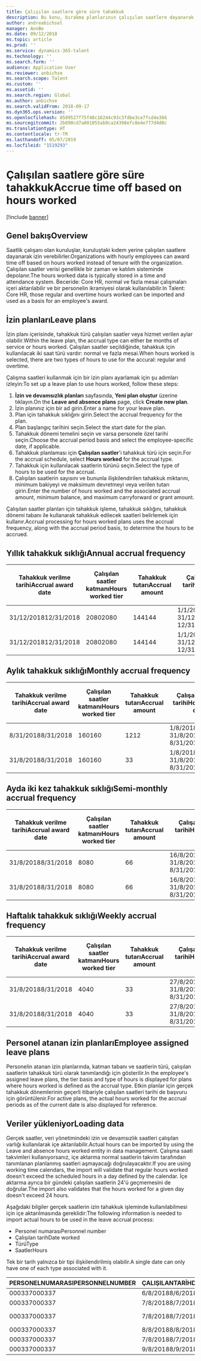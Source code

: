 ```yaml
---
title: Çalışılan saatlere göre süre tahakkuk
description: Bu konu, bırakma planlarının çalışılan saatlere dayanarak süre tahakkuk edilmesini yapılandırmayı anlatır.
author: andreabichsel
manager: AnnBe
ms.date: 09/12/2018
ms.topic: article
ms.prod: ''
ms.service: dynamics-365-talent
ms.technology: ''
ms.search.form: ''
audience: Application User
ms.reviewer: anbichse
ms.search.scope: Talent
ms.custom: ''
ms.assetid: ''
ms.search.region: Global
ms.author: anbichse
ms.search.validFrom: 2018-09-17
ms.dyn365.ops.version: ''
ms.openlocfilehash: 8589527f75f48c16244c93c3fdbe3ce7fcd4e366
ms.sourcegitcommit: 2b890cd7a801055ab0ca24398efc8e4e777d4d8c
ms.translationtype: HT
ms.contentlocale: tr-TR
ms.lasthandoff: 05/07/2019
ms.locfileid: "1519293"
---
```

# <a name="accrue-time-off-based-on-hours-worked"></a><span data-ttu-id="979a5-103">Çalışılan saatlere göre süre tahakkuk</span><span class="sxs-lookup"><span data-stu-id="979a5-103">Accrue time off based on hours worked</span></span>

[!include [banner](includes/banner.md)]


## <a name="overview"></a><span data-ttu-id="979a5-104">Genel bakış</span><span class="sxs-lookup"><span data-stu-id="979a5-104">Overview</span></span>

<span data-ttu-id="979a5-105">Saatlik çalışanı olan kuruluşlar, kuruluştaki kıdem yerine çalışılan saatlere dayanarak izin verebilirler.</span><span class="sxs-lookup"><span data-stu-id="979a5-105">Organizations with hourly employees can award time off based on hours worked instead of tenure with the organization.</span></span> <span data-ttu-id="979a5-106">Çalışılan saatler verisi genellikle bir zaman ve katılım sisteminde depolanır.</span><span class="sxs-lookup"><span data-stu-id="979a5-106">The hours worked data is typically stored in a time and attendance system.</span></span> <span data-ttu-id="979a5-107">Beceride: Core HR, normal ve fazla mesai çalışmaları içeri aktarılabilir ve bir personelin ikramiyesi olarak kullanılabilir.</span><span class="sxs-lookup"><span data-stu-id="979a5-107">In Talent: Core HR, those regular and overtime hours worked can be imported and used as a basis for an employee's award.</span></span>

## <a name="leave-plans"></a><span data-ttu-id="979a5-108">İzin planları</span><span class="sxs-lookup"><span data-stu-id="979a5-108">Leave plans</span></span>

<span data-ttu-id="979a5-109">İzin planı içerisinde, tahakkuk türü çalışılan saatler veya hizmet verilen aylar olabilir.</span><span class="sxs-lookup"><span data-stu-id="979a5-109">Within the leave plan, the accrual type can either be months of service or hours worked.</span></span> <span data-ttu-id="979a5-110">Çalışılan saatler seçildiğinde, tahakkuk için kullanılacak iki saat türü vardır: normal ve fazla mesai.</span><span class="sxs-lookup"><span data-stu-id="979a5-110">When hours worked is selected, there are two types of hours to use for the accural: regular and overtime.</span></span>

<span data-ttu-id="979a5-111">Çalışma saatleri kullanmak için bir izin planı ayarlamak için şu adımları izleyin:</span><span class="sxs-lookup"><span data-stu-id="979a5-111">To set up a leave plan to use hours worked, follow these steps:</span></span>

1. <span data-ttu-id="979a5-112">**İzin ve devamsızlık planları** sayfasında, **Yeni plan oluştur** üzerine tıklayın.</span><span class="sxs-lookup"><span data-stu-id="979a5-112">On the **Leave and absence plans** page, click **Create new plan**.</span></span>
2. <span data-ttu-id="979a5-113">İzin planınız için bir ad girin.</span><span class="sxs-lookup"><span data-stu-id="979a5-113">Enter a name for your leave plan.</span></span>
3. <span data-ttu-id="979a5-114">Plan için tahakkuk sıklığını girin.</span><span class="sxs-lookup"><span data-stu-id="979a5-114">Select the accrual frequency for the plan.</span></span>
5. <span data-ttu-id="979a5-115">Plan başlangıç tarihini seçin.</span><span class="sxs-lookup"><span data-stu-id="979a5-115">Select the start date for the plan.</span></span>
6. <span data-ttu-id="979a5-116">Tahakkuk dönemi temelini seçin ve varsa personele özel tarihi seçin.</span><span class="sxs-lookup"><span data-stu-id="979a5-116">Choose the accrual period basis and select the employee-specific date, if applicable.</span></span>
7. <span data-ttu-id="979a5-117">Tahakkuk planlaması için **Çalışılan saatler**'i tahakkuk türü için seçin.</span><span class="sxs-lookup"><span data-stu-id="979a5-117">For the accrual schedule, select **Hours worked** for the accrual type.</span></span>
8. <span data-ttu-id="979a5-118">Tahakkuk için kullanılacak saatlerin türünü seçin.</span><span class="sxs-lookup"><span data-stu-id="979a5-118">Select the type of hours to be used for the accrual.</span></span>
9. <span data-ttu-id="979a5-119">Çalışılan saatlerin sayısını ve bununla ilişkilendirilen tahakkuk miktarını, minimum bakiyeyi ve maksimum devretmeyi veya verilen tutarı girin.</span><span class="sxs-lookup"><span data-stu-id="979a5-119">Enter the number of hours worked and the associated accrual amount, minimum balance, and maximum carryforward or grant amount.</span></span>

<span data-ttu-id="979a5-120">Çalışılan saatler planları için tahakkuk işleme, tahakkuk sıklığını, tahakkuk dönemi tabanı ile kullanarak tahakkuk edilecek saatleri belirlemek için kullanır.</span><span class="sxs-lookup"><span data-stu-id="979a5-120">Accrual processing for hours worked plans uses the accrual frequency, along with the accrual period basis, to determine the hours to be accrued.</span></span>

## <a name="annual-accrual-frequency"></a><span data-ttu-id="979a5-121">Yıllık tahakkuk sıklığı</span><span class="sxs-lookup"><span data-stu-id="979a5-121">Annual accrual frequency</span></span>

| <span data-ttu-id="979a5-122">Tahakkuk verilme tarihi</span><span class="sxs-lookup"><span data-stu-id="979a5-122">Accrual award date</span></span>    | <span data-ttu-id="979a5-123">Çalışılan saatler katmanı</span><span class="sxs-lookup"><span data-stu-id="979a5-123">Hours worked tier</span></span>    | <span data-ttu-id="979a5-124">Tahakkuk tutarı</span><span class="sxs-lookup"><span data-stu-id="979a5-124">Accrual amount</span></span>        | <span data-ttu-id="979a5-125">Çalışan saatlerin tarihi</span><span class="sxs-lookup"><span data-stu-id="979a5-125">Hours worked dates</span></span>   | <span data-ttu-id="979a5-126">Çalışılan gerçek saatler</span><span class="sxs-lookup"><span data-stu-id="979a5-126">Hours worked actuals</span></span>| <span data-ttu-id="979a5-127">İkramiye</span><span class="sxs-lookup"><span data-stu-id="979a5-127">Award</span></span>               |
| --------------------- | -------------------- | --------------------- | -------------------- |-------------------- |-------------------- |
| <span data-ttu-id="979a5-128">31/12/2018</span><span class="sxs-lookup"><span data-stu-id="979a5-128">12/31/2018</span></span>            | <span data-ttu-id="979a5-129">2080</span><span class="sxs-lookup"><span data-stu-id="979a5-129">2080</span></span>                 | <span data-ttu-id="979a5-130">144</span><span class="sxs-lookup"><span data-stu-id="979a5-130">144</span></span>                   | <span data-ttu-id="979a5-131">1/1/2018-31/12/2018</span><span class="sxs-lookup"><span data-stu-id="979a5-131">1/1/2018-12/31/2018</span></span>  | <span data-ttu-id="979a5-132">2085</span><span class="sxs-lookup"><span data-stu-id="979a5-132">2085</span></span>                | <span data-ttu-id="979a5-133">144</span><span class="sxs-lookup"><span data-stu-id="979a5-133">144</span></span>                 |        
| <span data-ttu-id="979a5-134">31/12/2018</span><span class="sxs-lookup"><span data-stu-id="979a5-134">12/31/2018</span></span>            | <span data-ttu-id="979a5-135">2080</span><span class="sxs-lookup"><span data-stu-id="979a5-135">2080</span></span>                 | <span data-ttu-id="979a5-136">144</span><span class="sxs-lookup"><span data-stu-id="979a5-136">144</span></span>                   | <span data-ttu-id="979a5-137">1/1/2018-31/12/2018</span><span class="sxs-lookup"><span data-stu-id="979a5-137">1/1/2018-12/31/2018</span></span>  | <span data-ttu-id="979a5-138">2000</span><span class="sxs-lookup"><span data-stu-id="979a5-138">2000</span></span>                | <span data-ttu-id="979a5-139">0</span><span class="sxs-lookup"><span data-stu-id="979a5-139">0</span></span>                 |


## <a name="monthly-accrual-frequency"></a><span data-ttu-id="979a5-140">Aylık tahakkuk sıklığı</span><span class="sxs-lookup"><span data-stu-id="979a5-140">Monthly accrual frequency</span></span>

| <span data-ttu-id="979a5-141">Tahakkuk verilme tarihi</span><span class="sxs-lookup"><span data-stu-id="979a5-141">Accrual award date</span></span>    | <span data-ttu-id="979a5-142">Çalışılan saatler katmanı</span><span class="sxs-lookup"><span data-stu-id="979a5-142">Hours worked tier</span></span>    | <span data-ttu-id="979a5-143">Tahakkuk tutarı</span><span class="sxs-lookup"><span data-stu-id="979a5-143">Accrual amount</span></span>        | <span data-ttu-id="979a5-144">Çalışan saatlerin tarihi</span><span class="sxs-lookup"><span data-stu-id="979a5-144">Hours worked dates</span></span>   | <span data-ttu-id="979a5-145">Çalışılan gerçek saatler</span><span class="sxs-lookup"><span data-stu-id="979a5-145">Hours worked actuals</span></span>| <span data-ttu-id="979a5-146">İkramiye</span><span class="sxs-lookup"><span data-stu-id="979a5-146">Award</span></span>               |
| --------------------- | -------------------- | --------------------- | -------------------- |-------------------- |-------------------- |
| <span data-ttu-id="979a5-147">8/31/2018</span><span class="sxs-lookup"><span data-stu-id="979a5-147">8/31/2018</span></span>             | <span data-ttu-id="979a5-148">160</span><span class="sxs-lookup"><span data-stu-id="979a5-148">160</span></span>                  | <span data-ttu-id="979a5-149">12</span><span class="sxs-lookup"><span data-stu-id="979a5-149">12</span></span>                    | <span data-ttu-id="979a5-150">1/8/2018-31/8/2018</span><span class="sxs-lookup"><span data-stu-id="979a5-150">8/1/2018-8/31/2018</span></span>   | <span data-ttu-id="979a5-151">184</span><span class="sxs-lookup"><span data-stu-id="979a5-151">184</span></span>                 | <span data-ttu-id="979a5-152">12</span><span class="sxs-lookup"><span data-stu-id="979a5-152">12</span></span>                  |        
| <span data-ttu-id="979a5-153">31/8/2018</span><span class="sxs-lookup"><span data-stu-id="979a5-153">8/31/2018</span></span>             | <span data-ttu-id="979a5-154">160</span><span class="sxs-lookup"><span data-stu-id="979a5-154">160</span></span>                  | <span data-ttu-id="979a5-155">3</span><span class="sxs-lookup"><span data-stu-id="979a5-155">3</span></span>                     | <span data-ttu-id="979a5-156">1/8/2018-31/8/2018</span><span class="sxs-lookup"><span data-stu-id="979a5-156">8/1/2018-8/31/2018</span></span>   | <span data-ttu-id="979a5-157">184</span><span class="sxs-lookup"><span data-stu-id="979a5-157">184</span></span>                 | <span data-ttu-id="979a5-158">3</span><span class="sxs-lookup"><span data-stu-id="979a5-158">3</span></span>                   |

## <a name="semi-monthly-accrual-frequency"></a><span data-ttu-id="979a5-159">Ayda iki kez tahakkuk sıklığı</span><span class="sxs-lookup"><span data-stu-id="979a5-159">Semi-monthly accrual frequency</span></span>

| <span data-ttu-id="979a5-160">Tahakkuk verilme tarihi</span><span class="sxs-lookup"><span data-stu-id="979a5-160">Accrual award date</span></span>    | <span data-ttu-id="979a5-161">Çalışılan saatler katmanı</span><span class="sxs-lookup"><span data-stu-id="979a5-161">Hours worked tier</span></span>    | <span data-ttu-id="979a5-162">Tahakkuk tutarı</span><span class="sxs-lookup"><span data-stu-id="979a5-162">Accrual amount</span></span>        | <span data-ttu-id="979a5-163">Çalışan saatlerin tarihi</span><span class="sxs-lookup"><span data-stu-id="979a5-163">Hours worked dates</span></span>   | <span data-ttu-id="979a5-164">Çalışılan gerçek saatler</span><span class="sxs-lookup"><span data-stu-id="979a5-164">Hours worked actuals</span></span>| <span data-ttu-id="979a5-165">İkramiye</span><span class="sxs-lookup"><span data-stu-id="979a5-165">Award</span></span>               |
| --------------------- | -------------------- | --------------------- | -------------------- |-------------------- |-------------------- |
| <span data-ttu-id="979a5-166">31/8/2018</span><span class="sxs-lookup"><span data-stu-id="979a5-166">8/31/2018</span></span>             | <span data-ttu-id="979a5-167">80</span><span class="sxs-lookup"><span data-stu-id="979a5-167">80</span></span>                   | <span data-ttu-id="979a5-168">6</span><span class="sxs-lookup"><span data-stu-id="979a5-168">6</span></span>                     | <span data-ttu-id="979a5-169">16/8/2018-31/8/2018</span><span class="sxs-lookup"><span data-stu-id="979a5-169">8/16/2018-8/31/2018</span></span>  | <span data-ttu-id="979a5-170">81</span><span class="sxs-lookup"><span data-stu-id="979a5-170">81</span></span>                  | <span data-ttu-id="979a5-171">6</span><span class="sxs-lookup"><span data-stu-id="979a5-171">6</span></span>                  |        
| <span data-ttu-id="979a5-172">31/8/2018</span><span class="sxs-lookup"><span data-stu-id="979a5-172">8/31/2018</span></span>             | <span data-ttu-id="979a5-173">80</span><span class="sxs-lookup"><span data-stu-id="979a5-173">80</span></span>                   | <span data-ttu-id="979a5-174">6</span><span class="sxs-lookup"><span data-stu-id="979a5-174">6</span></span>                     | <span data-ttu-id="979a5-175">16/8/2018-31/8/2018</span><span class="sxs-lookup"><span data-stu-id="979a5-175">8/16/2018-8/31/2018</span></span>  | <span data-ttu-id="979a5-176">75</span><span class="sxs-lookup"><span data-stu-id="979a5-176">75</span></span>                  | <span data-ttu-id="979a5-177">0</span><span class="sxs-lookup"><span data-stu-id="979a5-177">0</span></span>                   |

## <a name="weekly-accrual-frequency"></a><span data-ttu-id="979a5-178">Haftalık tahakkuk sıklığı</span><span class="sxs-lookup"><span data-stu-id="979a5-178">Weekly accrual frequency</span></span>

| <span data-ttu-id="979a5-179">Tahakkuk verilme tarihi</span><span class="sxs-lookup"><span data-stu-id="979a5-179">Accrual award date</span></span>    | <span data-ttu-id="979a5-180">Çalışılan saatler katmanı</span><span class="sxs-lookup"><span data-stu-id="979a5-180">Hours worked tier</span></span>    | <span data-ttu-id="979a5-181">Tahakkuk tutarı</span><span class="sxs-lookup"><span data-stu-id="979a5-181">Accrual amount</span></span>        | <span data-ttu-id="979a5-182">Çalışan saatlerin tarihi</span><span class="sxs-lookup"><span data-stu-id="979a5-182">Hours worked dates</span></span>   | <span data-ttu-id="979a5-183">Çalışılan gerçek saatler</span><span class="sxs-lookup"><span data-stu-id="979a5-183">Hours worked actuals</span></span>| <span data-ttu-id="979a5-184">İkramiye</span><span class="sxs-lookup"><span data-stu-id="979a5-184">Award</span></span>               |
| --------------------- | -------------------- | --------------------- | -------------------- |-------------------- |-------------------- |
| <span data-ttu-id="979a5-185">31/8/2018</span><span class="sxs-lookup"><span data-stu-id="979a5-185">8/31/2018</span></span>             | <span data-ttu-id="979a5-186">40</span><span class="sxs-lookup"><span data-stu-id="979a5-186">40</span></span>                   | <span data-ttu-id="979a5-187">3</span><span class="sxs-lookup"><span data-stu-id="979a5-187">3</span></span>                     | <span data-ttu-id="979a5-188">27/8/2018-31/8/2018</span><span class="sxs-lookup"><span data-stu-id="979a5-188">8/27/2018-8/31/2018</span></span>  | <span data-ttu-id="979a5-189">42</span><span class="sxs-lookup"><span data-stu-id="979a5-189">42</span></span>                  | <span data-ttu-id="979a5-190">3</span><span class="sxs-lookup"><span data-stu-id="979a5-190">3</span></span>                  |        
| <span data-ttu-id="979a5-191">31/8/2018</span><span class="sxs-lookup"><span data-stu-id="979a5-191">8/31/2018</span></span>             | <span data-ttu-id="979a5-192">40</span><span class="sxs-lookup"><span data-stu-id="979a5-192">40</span></span>                   | <span data-ttu-id="979a5-193">3</span><span class="sxs-lookup"><span data-stu-id="979a5-193">3</span></span>                     | <span data-ttu-id="979a5-194">27/8/2018-31/8/2018</span><span class="sxs-lookup"><span data-stu-id="979a5-194">8/27/2018-8/31/2018</span></span>  | <span data-ttu-id="979a5-195">35</span><span class="sxs-lookup"><span data-stu-id="979a5-195">35</span></span>                  | <span data-ttu-id="979a5-196">0</span><span class="sxs-lookup"><span data-stu-id="979a5-196">0</span></span>                   |

## <a name="employee-assigned-leave-plans"></a><span data-ttu-id="979a5-197">Personel atanan izin planları</span><span class="sxs-lookup"><span data-stu-id="979a5-197">Employee assigned leave plans</span></span>

<span data-ttu-id="979a5-198">Personelin atanan izin planlarında, katman tabanı ve saatlerin türü, çalışılan saatlerin tahakkuk türü olarak tanımlandığı için gösterilir.</span><span class="sxs-lookup"><span data-stu-id="979a5-198">In the employee's assigned leave plans, the tier basis and type of hours is displayed for plans where hours worked is defined as the accrual type.</span></span> <span data-ttu-id="979a5-199">Etkin planlar için gerçek tahakkuk dönemlerinin geçerli itibariyle çalışılan saatleri tarihi de başvuru için görüntülenir.</span><span class="sxs-lookup"><span data-stu-id="979a5-199">For active plans, the actual hours worked for the accrual periods as of the current date is also displayed for reference.</span></span> 

## <a name="loading-data"></a><span data-ttu-id="979a5-200">Veriler yükleniyor</span><span class="sxs-lookup"><span data-stu-id="979a5-200">Loading data</span></span>

<span data-ttu-id="979a5-201">Gerçek saatler, veri yönetimindeki izin ve devamsızlık saatleri çalışılan varlığı kullanılarak içe aktarılabilir.</span><span class="sxs-lookup"><span data-stu-id="979a5-201">Actual hours can be imported by using the Leave and absence hours worked entity in data management.</span></span> <span data-ttu-id="979a5-202">Çalışma saati takvimleri kullanıyorsanız, içe aktarma normal saatlerin takvim tarafından tanımlanan planlanmış saatleri aşmayacağı doğrulayacaktır.</span><span class="sxs-lookup"><span data-stu-id="979a5-202">If you are using working time calendars, the import will validate that regular hours worked doesn't exceed the scheduled hours in a day defined by the calendar.</span></span> <span data-ttu-id="979a5-203">İçe aktarma ayrıca bir gündeki çalışılan saatlerin 24'ü geçmemesini de doğrular.</span><span class="sxs-lookup"><span data-stu-id="979a5-203">The import also validates that the hours worked for a given day doesn't exceed 24 hours.</span></span> 

<span data-ttu-id="979a5-204">Aşağıdaki bilgiler gerçek saatlerin izin tahakkuk işleminde kullanılabilmesi için içe aktarılmasında gereklidir:</span><span class="sxs-lookup"><span data-stu-id="979a5-204">The following information is needed to import actual hours to be used in the leave accrual process:</span></span>

+ <span data-ttu-id="979a5-205">Personel numarası</span><span class="sxs-lookup"><span data-stu-id="979a5-205">Personnel number</span></span> 
+ <span data-ttu-id="979a5-206">Çalışılan tarih</span><span class="sxs-lookup"><span data-stu-id="979a5-206">Date worked</span></span>
+ <span data-ttu-id="979a5-207">Türü</span><span class="sxs-lookup"><span data-stu-id="979a5-207">Type</span></span>
+ <span data-ttu-id="979a5-208">Saatler</span><span class="sxs-lookup"><span data-stu-id="979a5-208">Hours</span></span>

<span data-ttu-id="979a5-209">Tek bir tarih yalnızca bir tipi ilişkilendirilmiş olabilir.</span><span class="sxs-lookup"><span data-stu-id="979a5-209">A single date can only have one of each type associated with it.</span></span>

| <span data-ttu-id="979a5-210">PERSONELNUMARASI</span><span class="sxs-lookup"><span data-stu-id="979a5-210">PERSONNELNUMBER</span></span>       | <span data-ttu-id="979a5-211">ÇALIŞILANTARİH</span><span class="sxs-lookup"><span data-stu-id="979a5-211">DATEWORKED</span></span>           | <span data-ttu-id="979a5-212">TÜR</span><span class="sxs-lookup"><span data-stu-id="979a5-212">TYPE</span></span>                  | <span data-ttu-id="979a5-213">SAATLER</span><span class="sxs-lookup"><span data-stu-id="979a5-213">HOURS</span></span>                |
| --------------------- | -------------------- | --------------------- | -------------------- |
| <span data-ttu-id="979a5-214">000337</span><span class="sxs-lookup"><span data-stu-id="979a5-214">000337</span></span>                | <span data-ttu-id="979a5-215">6/8/2018</span><span class="sxs-lookup"><span data-stu-id="979a5-215">8/6/2018</span></span>             | <span data-ttu-id="979a5-216">Normal</span><span class="sxs-lookup"><span data-stu-id="979a5-216">Regular</span></span>               | <span data-ttu-id="979a5-217">8</span><span class="sxs-lookup"><span data-stu-id="979a5-217">8</span></span>                    |       
| <span data-ttu-id="979a5-218">000337</span><span class="sxs-lookup"><span data-stu-id="979a5-218">000337</span></span>                | <span data-ttu-id="979a5-219">7/8/2018</span><span class="sxs-lookup"><span data-stu-id="979a5-219">8/7/2018</span></span>             | <span data-ttu-id="979a5-220">Normal</span><span class="sxs-lookup"><span data-stu-id="979a5-220">Regular</span></span>               | <span data-ttu-id="979a5-221">8</span><span class="sxs-lookup"><span data-stu-id="979a5-221">8</span></span>                    |
| <span data-ttu-id="979a5-222">000337</span><span class="sxs-lookup"><span data-stu-id="979a5-222">000337</span></span>                | <span data-ttu-id="979a5-223">7/8/2018</span><span class="sxs-lookup"><span data-stu-id="979a5-223">8/7/2018</span></span>             | <span data-ttu-id="979a5-224">Fazla mesai</span><span class="sxs-lookup"><span data-stu-id="979a5-224">Overtime</span></span>              | <span data-ttu-id="979a5-225">3</span><span class="sxs-lookup"><span data-stu-id="979a5-225">3</span></span>                    |
| <span data-ttu-id="979a5-226">000337</span><span class="sxs-lookup"><span data-stu-id="979a5-226">000337</span></span>                | <span data-ttu-id="979a5-227">8/8/2018</span><span class="sxs-lookup"><span data-stu-id="979a5-227">8/8/2018</span></span>             | <span data-ttu-id="979a5-228">Normal</span><span class="sxs-lookup"><span data-stu-id="979a5-228">Regular</span></span>               | <span data-ttu-id="979a5-229">8</span><span class="sxs-lookup"><span data-stu-id="979a5-229">8</span></span>                    |
| <span data-ttu-id="979a5-230">000337</span><span class="sxs-lookup"><span data-stu-id="979a5-230">000337</span></span>                | <span data-ttu-id="979a5-231">7/8/2018</span><span class="sxs-lookup"><span data-stu-id="979a5-231">8/7/2018</span></span>             | <span data-ttu-id="979a5-232">Normal</span><span class="sxs-lookup"><span data-stu-id="979a5-232">Regular</span></span>               | <span data-ttu-id="979a5-233">8</span><span class="sxs-lookup"><span data-stu-id="979a5-233">8</span></span>                    |
| <span data-ttu-id="979a5-234">000337</span><span class="sxs-lookup"><span data-stu-id="979a5-234">000337</span></span>                | <span data-ttu-id="979a5-235">9/8/2018</span><span class="sxs-lookup"><span data-stu-id="979a5-235">8/9/2018</span></span>             | <span data-ttu-id="979a5-236">Normal</span><span class="sxs-lookup"><span data-stu-id="979a5-236">Regular</span></span>               | <span data-ttu-id="979a5-237">8</span><span class="sxs-lookup"><span data-stu-id="979a5-237">8</span></span>                    |
